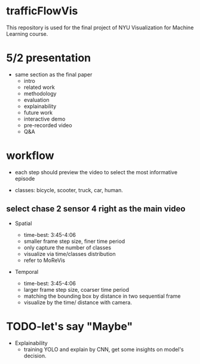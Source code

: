 # trafficFlowVis
This repository is used for the final project of NYU Visualization for Machine Learning course.

# 5/2 presentation #
-  same section as the final paper
    -  intro
    - related work
    - methodology
    - evaluation
    - explainability
    - future work
    - interactive demo
    - pre-recorded video
    - Q&A

# workflow #
-  each step should preview the video to select the most informative episode

- classes: bicycle, scooter, truck, car, human.  
## select chase 2 sensor 4 right as the main video ##
- Spatial
    - time-best: 3:45-4:06 
    - smaller frame step size, finer time period
    - only capture the number of classes
    - visualize via time/classes distribution
    - refer to MoReVis

- Temporal
    - time-best: 3:45-4:06 
    - larger frame step size, coarser time period
    - matching the bounding box by distance in two sequential frame
    - visualize by the time/ distance with camera. 

# TODO-let's say "Maybe" # 
- Explainability
    - training YOLO and explain by CNN, get some insights on model's decision.

